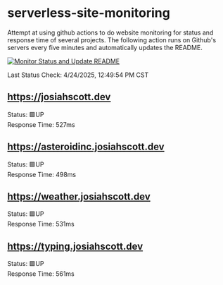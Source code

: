 # serverless-site-monitoring
Attempt at using github actions to do website monitoring for status and response time of several projects. The following action runs on Github's servers every five minutes and automatically updates the README.  

[![Monitor Status and Update README](https://github.com/JosiahSco/serverless-site-monitoring/actions/workflows/monitor.yaml/badge.svg)](https://github.com/JosiahSco/serverless-site-monitoring/actions/workflows/monitor.yaml)

Last Status Check: 4/24/2025, 12:49:54 PM CST

## https://josiahscott.dev
Status: 🟩UP  
Response Time: 527ms

## https://asteroidinc.josiahscott.dev
Status: 🟩UP  
Response Time: 498ms

## https://weather.josiahscott.dev
Status: 🟩UP  
Response Time: 531ms

## https://typing.josiahscott.dev
Status: 🟩UP  
Response Time: 561ms


